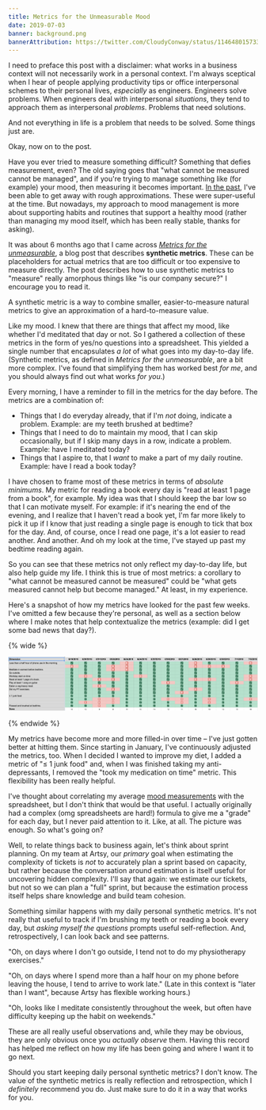 ```yaml
---
title: Metrics for the Unmeasurable Mood
date: 2019-07-03
banner: background.png
bannerAttribution: https://twitter.com/CloudyConway/status/1146480157336702976
---
```


I need to preface this post with a disclaimer: what works in a business context will not necessarily work in a personal context. I'm always sceptical when I hear of people applying productivity tips or office interpersonal schemes to their personal lives, _especially_ as engineers. Engineers solve problems. When engineers deal with interpersonal _situations_, they tend to approach them as interpersonal _problems_. Problems that need solutions.

And not everything in life is a problem that needs to be solved. Some things just are.

Okay, now on to the post.

Have you ever tried to measure something difficult? Something that defies measurement, even? The old saying goes that "what cannot be measured cannot be managed", and if you're trying to manage something like (for example) your mood, then measuring it becomes important. [In the past](https://ashfurrow.com/blog/all-i-can-say-is-im-excited/), I've been able to get away with rough approximations. These were super-useful at the time. But nowadays, my approach to mood management is more about supporting habits and routines that support a healthy mood (rather than managing my mood itself, which has been really stable, thanks for asking).

It was about 6 months ago that I came across _[Metrics for the unmeasurable](https://lethain.com/metrics-for-the-unmeasurable/)_, a blog post that describes **synthetic metrics**. These can be placeholders for actual metrics that are too difficult or too expensive to measure directly. The post describes how to use synthetic metrics to "measure" really amorphous things like "is our company secure?" I encourage you to read it.

A synthetic metric is a way to combine smaller, easier-to-measure natural metrics to give an approximation of a hard-to-measure value.

Like my mood. I knew that there are things that affect my mood, like whether I'd meditated that day or not. So I gathered a collection of these metrics in the form of yes/no questions into a spreadsheet. This yielded a single number that encapsulates _a lot_ of what goes into my day-to-day life. (Synthetic metrics, as defined in _Metrics for the unmeasurable_, are a bit more complex. I've found that simplifying them has worked best _for me_, and you should always find out what works _for you_.)

Every morning, I have a reminder to fill in the metrics for the day before. The metrics are a combination of:

- Things that I do everyday already, that if I'm _not_ doing, indicate a problem. Example: are my teeth brushed at bedtime?
- Things that I need to do to maintain my mood, that I can skip occasionally, but if I skip many days in a row, indicate a problem. Example: have I meditated today?
- Things that I aspire to, that I _want_ to make a part of my daily routine. Example: have I read a book today?

I have chosen to frame most of these metrics in terms of _absolute minimums_. My metric for reading a book every day is "read at least 1 page from a book", for example. My idea was that I should keep the bar low so that I can motivate myself. For example: if it's nearing the end of the evening, and I realize that I haven't read a book yet, I'm far more likely to pick it up if I know that just reading a single page is enough to tick that box for the day. And, of course, once I read one page, it's a lot easier to read another. And another. And oh my look at the time, I've stayed up past my bedtime reading again.

So you can see that these metrics not only reflect my day-to-day life, but also help guide my life. I think this is true of most metrics: a corollary to "what cannot be measured cannot be measured" could be "what gets measured cannot help but become managed." At least, in my experience.

Here's a snapshot of how my metrics have looked for the past few weeks. I've omitted a few because they're personal, as well as a section below where I make notes that help contextualize the metrics (example: did I get some bad news that day?).

{% wide %}

![Screenshot of my spreadsheet](metrics.png)

{% endwide %}

My metrics have become more and more filled-in over time – I've just gotten better at hitting them. Since starting in January, I've continuously adjusted the metrics, too. When I decided I wanted to improve my diet, I added a metric of "≤ 1 junk food" and, when I was finished taking my anti-depressants, I removed the "took my medication on time" metric. This flexibility has been really helpful.

I've thought about correlating my average [mood measurements](https://github.com/KrauseFx/mood) with the spreadsheet, but I don't think that would be that useful. I actually originally had a complex (omg spreadsheets are hard!) formula to give me a "grade" for each day, but I never paid attention to it. Like, at all. The picture was enough. So what's going on?

Well, to relate things back to business again, let's think about sprint planning. On my team at Artsy, our _primary_ goal when estimating the complexity of tickets is _not_ to accurately plan a sprint based on capacity, but rather because the conversation around estimation is itself useful for uncovering hidden complexity. I'll say that again: we estimate our tickets, but not so we can plan a "full" sprint, but because the estimation process itself helps share knowledge and build team cohesion.

Something similar happens with my daily personal synthetic metrics. It's not really that useful to track if I'm brushing my teeth or reading a book every day, but _asking myself the questions_ prompts useful self-reflection. And, retrospectively, I can look back and see patterns.

"Oh, on days where I don't go outside, I tend not to do my physiotherapy exercises."

"Oh, on days where I spend more than a half hour on my phone before leaving the house, I tend to arrive to work late." (Late in this context is "later than I want", because Artsy has flexible working hours.)

"Oh, looks like I meditate consistently throughout the week, but often have difficulty keeping up the habit on weekends."

These are all really useful observations and, while they may be obvious, they are only obvious once you _actually observe_ them. Having this record has helped me reflect on how my life has been going and where I want it to go next.

Should you start keeping daily personal synthetic metrics? I don't know. The value of the synthetic metrics is really reflection and retrospection, which I _definitely_ recommend you do. Just make sure to do it in a way that works for you.
